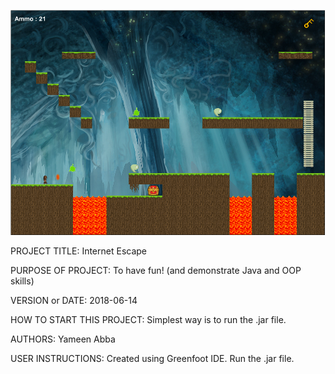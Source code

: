 ![alt text](https://github.com/y2abba/Platform-Game/blob/master/platform%20game.png?raw=true)

PROJECT TITLE: Internet Escape

PURPOSE OF PROJECT: To have fun! (and demonstrate Java and OOP skills)

VERSION or DATE: 2018-06-14

HOW TO START THIS PROJECT: Simplest way is to run the .jar file.

AUTHORS: Yameen Abba

USER INSTRUCTIONS: Created using Greenfoot IDE. Run the .jar file.
